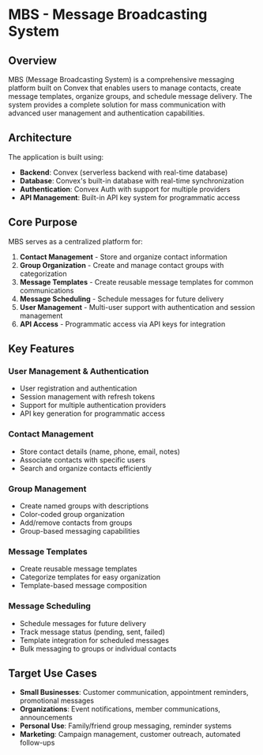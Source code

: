 # MBS - Message Broadcasting System

## Overview

MBS (Message Broadcasting System) is a comprehensive messaging platform built on Convex that enables users to manage contacts, create message templates, organize groups, and schedule message delivery. The system provides a complete solution for mass communication with advanced user management and authentication capabilities.

## Architecture

The application is built using:
- **Backend**: Convex (serverless backend with real-time database)
- **Database**: Convex's built-in database with real-time synchronization
- **Authentication**: Convex Auth with support for multiple providers
- **API Management**: Built-in API key system for programmatic access

## Core Purpose

MBS serves as a centralized platform for:
1. **Contact Management** - Store and organize contact information
2. **Group Organization** - Create and manage contact groups with categorization
3. **Message Templates** - Create reusable message templates for common communications
4. **Message Scheduling** - Schedule messages for future delivery
5. **User Management** - Multi-user support with authentication and session management
6. **API Access** - Programmatic access via API keys for integration

## Key Features

### User Management & Authentication
- User registration and authentication
- Session management with refresh tokens
- Support for multiple authentication providers
- API key generation for programmatic access

### Contact Management
- Store contact details (name, phone, email, notes)
- Associate contacts with specific users
- Search and organize contacts efficiently

### Group Management  
- Create named groups with descriptions
- Color-coded group organization
- Add/remove contacts from groups
- Group-based messaging capabilities

### Message Templates
- Create reusable message templates
- Categorize templates for easy organization
- Template-based message composition

### Message Scheduling
- Schedule messages for future delivery
- Track message status (pending, sent, failed)
- Template integration for scheduled messages
- Bulk messaging to groups or individual contacts

## Target Use Cases

- **Small Businesses**: Customer communication, appointment reminders, promotional messages
- **Organizations**: Event notifications, member communications, announcements  
- **Personal Use**: Family/friend group messaging, reminder systems
- **Marketing**: Campaign management, customer outreach, automated follow-ups